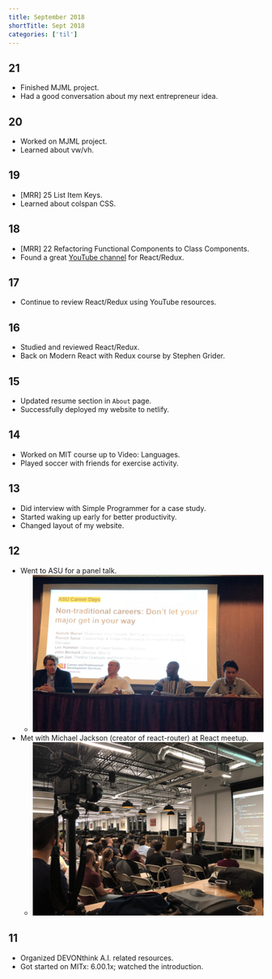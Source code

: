```yaml
---
title: September 2018
shortTitle: Sept 2018
categories: ['til']
---
```


## 21

- Finished MJML project.
- Had a good conversation about my next entrepreneur idea.

## 20

- Worked on MJML project.
- Learned about vw/vh.

## 19

- [MRR] 25 List Item Keys.
- Learned about colspan CSS.

## 18

- [MRR] 22 Refactoring Functional Components to Class Components.
- Found a great [YouTube channel](https://www.youtube.com/channel/UC0BAd8tPlDqFvDYBemHcQPQ) for React/Redux.

## 17

- Continue to review React/Redux using YouTube resources.

## 16

- Studied and reviewed React/Redux.
- Back on Modern React with Redux course by Stephen Grider.

## 15

- Updated resume section in `About` page.
- Successfully deployed my website to netlify.

## 14

- Worked on MIT course up to Video: Languages.
- Played soccer with friends for exercise activity.

## 13

- Did interview with Simple Programmer for a case study.
- Started waking up early for better productivity.
- Changed layout of my website.

## 12

- Went to ASU for a panel talk.
  - ![ASU panel talk](./0912_2018_asu.jpeg)
- Met with Michael Jackson (creator of react-router) at React meetup.
  - ![React meetup](./0912_2018_react.jpg)

## 11

- Organized DEVONthink A.I. related resources.
- Got started on MITx: 6.00.1x; watched the introduction.
